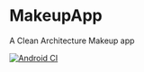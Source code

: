 # MakeupApp
A Clean Architecture Makeup app

[![Android CI](https://github.com/timife007/MakeupApp/actions/workflows/android.yml/badge.svg)](https://github.com/timife007/MakeupApp/actions/workflows/android.yml)
